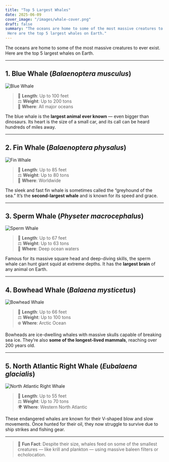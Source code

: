 ```yaml
---
title: "Top 5 Largest Whales"
date: 2025-06-09
cover_image: "/images/whale-cover.png"
draft: false
summary: "The oceans are home to some of the most massive creatures to ever exist.  
 Here are the top 5 largest whales on Earth."
---
```


The oceans are home to some of the most massive creatures to ever exist.  
Here are the top 5 largest whales on Earth.

---

## 1. Blue Whale (_Balaenoptera musculus_)

![Blue Whale](/images/whale01.jpg)

> 📏 **Length**: Up to 100 feet  
> ⚖️ **Weight**: Up to 200 tons  
> 🌊 **Where**: All major oceans

The blue whale is the **largest animal ever known** — even bigger than dinosaurs. Its heart is the size of a small car, and its call can be heard hundreds of miles away.

---

## 2. Fin Whale (_Balaenoptera physalus_)

![Fin Whale](/images/whale02.jpg)

> 📏 **Length**: Up to 85 feet  
> ⚖️ **Weight**: Up to 80 tons  
> 🌊 **Where**: Worldwide

The sleek and fast fin whale is sometimes called the “greyhound of the sea.” It’s the **second-largest whale** and is known for its speed and grace.

---

## 3. Sperm Whale (_Physeter macrocephalus_)

![Sperm Whale](/images/whale03.jpg)

> 📏 **Length**: Up to 67 feet  
> ⚖️ **Weight**: Up to 63 tons  
> 🌊 **Where**: Deep ocean waters

Famous for its massive square head and deep-diving skills, the sperm whale can hunt giant squid at extreme depths. It has the **largest brain** of any animal on Earth.

---

## 4. Bowhead Whale (_Balaena mysticetus_)

![Bowhead Whale](/images/whale04.jpg)

> 📏 **Length**: Up to 66 feet  
> ⚖️ **Weight**: Up to 100 tons  
> ❄️ **Where**: Arctic Ocean

Bowheads are ice-dwelling whales with massive skulls capable of breaking sea ice. They’re also **some of the longest-lived mammals**, reaching over 200 years old.

---

## 5. North Atlantic Right Whale (_Eubalaena glacialis_)

![North Atlantic Right Whale](/images/whale05.jpg)

> 📏 **Length**: Up to 55 feet  
> ⚖️ **Weight**: Up to 70 tons  
> 🌍 **Where**: Western North Atlantic

These endangered whales are known for their V-shaped blow and slow movements. Once hunted for their oil, they now struggle to survive due to ship strikes and fishing gear.

---

> 🐋 **Fun Fact**: Despite their size, whales feed on some of the smallest creatures — like krill and plankton — using massive baleen filters or echolocation.

